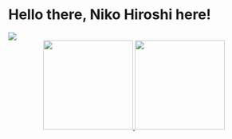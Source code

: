 <h1>Hello there, Niko Hiroshi here!</h1>
<img src="https://adala-news.fr/wp-content/uploads/2020/02/Yurucamp-anime-image-008.png">

<div align="center">
  <a href="https://github.com/NikoHiroshi">
  <img height="180em" src="https://github-readme-stats.vercel.app/api?username=NikoHiroshi&show_icons=true&theme=dracula&include_all_commits=true&count_private=true"/>
  <img height="180em" src="https://github-readme-stats.vercel.app/api/top-langs/?username=NikoHiroshi&layout=compact&langs_count=7&theme=dracula"/>
</div>


<!--
**NikoHiroshi/NikoHiroshi** is a ✨ _special_ ✨ repository because its `README.md` (this file) appears on your GitHub profile.

Here are some ideas to get you started:

- 🔭 I’m currently working on ...
- 🌱 I’m currently learning ...
- 👯 I’m looking to collaborate on ...
- 🤔 I’m looking for help with ...
- 💬 Ask me about ...
- 📫 How to reach me: ...
- 😄 Pronouns: ...
- ⚡ Fun fact: ...
-->

